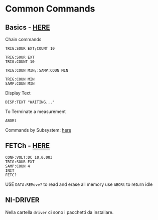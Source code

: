 # Common Commands

## Basics - [HERE](https://wiki.epfl.ch/me412-emem-2020/documents/34460-90901.pdf#page=194)

Chain commands

```
TRIG:SOUR EXT;COUNT 10

TRIG:SOUR EXT
TRIG:COUNT 10
```

```
TRIG:COUN MIN;:SAMP:COUN MIN

TRIG:COUN MIN
SAMP:COUN MIN
```

Display Text

```
DISP:TEXT "WAITING..."
```

To Terminate a measurement

```
ABORt
```

Commands by Subsystem: [here](https://wiki.epfl.ch/me412-emem-2020/documents/34460-90901.pdf#page=194)

## FETCh - [HERE](https://wiki.epfl.ch/me412-emem-2020/documents/34460-90901.pdf#page=201)

```
CONF:VOLT:DC 10,0.003
TRIG:SOUR EXT
SAMP:COUN 4
INIT
FETC?
```

USE `DATA:REMove?` to read and erase all memory
use `ABORt` to return idle

## NI-DRIVER

Nella cartella `driver` ci sono i pacchetti da installare.